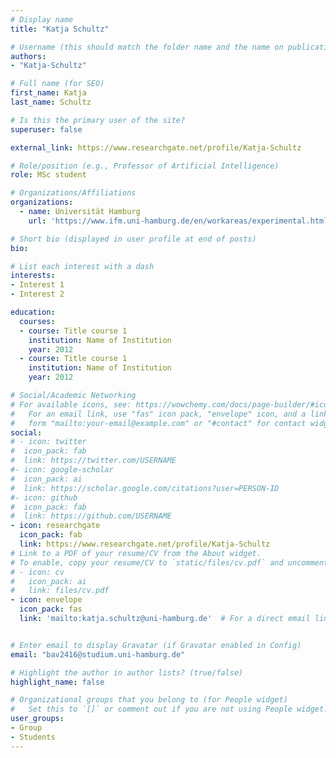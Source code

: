 ```yaml
---
# Display name
title: "Katja Schultz"

# Username (this should match the folder name and the name on publications)
authors:
- "Katja-Schultz"

# Full name (for SEO)
first_name: Katja
last_name: Schultz

# Is this the primary user of the site?
superuser: false

external_link: https://www.researchgate.net/profile/Katja-Schultz

# Role/position (e.g., Professor of Artificial Intelligence)
role: MSc student

# Organizations/Affiliations
organizations:
  - name: Universität Hamburg
    url: 'https://www.ifm.uni-hamburg.de/en/workareas/experimental.html'

# Short bio (displayed in user profile at end of posts)
bio: 

# List each interest with a dash
interests:
- Interest 1
- Interest 2

education:
  courses:
  - course: Title course 1
    institution: Name of Institution
    year: 2012
  - course: Title course 1
    institution: Name of Institution
    year: 2012

# Social/Academic Networking
# For available icons, see: https://wowchemy.com/docs/page-builder/#icons
#   For an email link, use "fas" icon pack, "envelope" icon, and a link in the
#   form "mailto:your-email@example.com" or "#contact" for contact widget.
social:
# - icon: twitter
#  icon_pack: fab
#  link: https://twitter.com/USERNAME
#- icon: google-scholar
#  icon_pack: ai
#  link: https://scholar.google.com/citations?user=PERSON-ID
#- icon: github
#  icon_pack: fab
#  link: https://github.com/USERNAME
- icon: researchgate
  icon_pack: fab
  link: https://www.researchgate.net/profile/Katja-Schultz
# Link to a PDF of your resume/CV from the About widget.
# To enable, copy your resume/CV to `static/files/cv.pdf` and uncomment the lines below.
# - icon: cv
#   icon_pack: ai
#   link: files/cv.pdf
- icon: envelope
  icon_pack: fas
  link: 'mailto:katja.schultz@uni-hamburg.de'  # For a direct email link, use "mailto:test@example.org".


# Enter email to display Gravatar (if Gravatar enabled in Config)
email: "bav2416@studium.uni-hamburg.de"

# Highlight the author in author lists? (true/false)
highlight_name: false

# Organizational groups that you belong to (for People widget)
#   Set this to `[]` or comment out if you are not using People widget.
user_groups:
- Group
- Students
---
```

